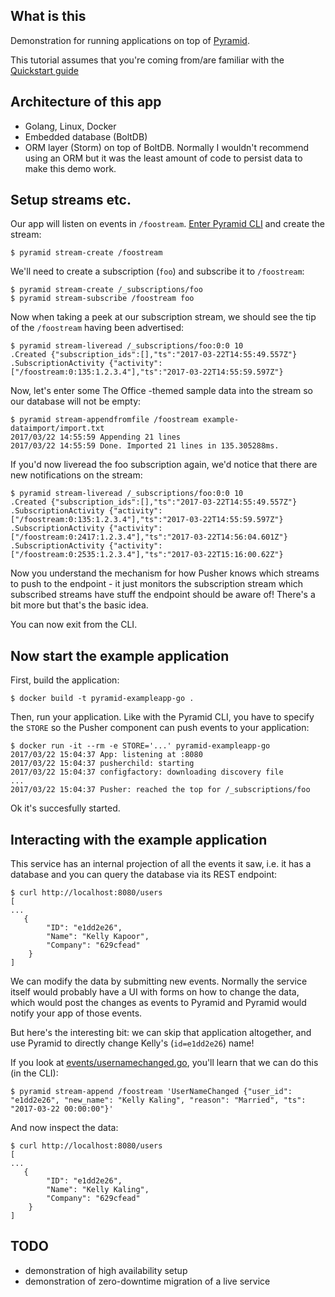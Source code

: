 What is this
------------

Demonstration for running applications on top of [Pyramid](https://github.com/function61/pyramid).

This tutorial assumes that you're coming from/are familiar with the
[Quickstart guide](https://github.com/function61/pyramid/tree/master/docs/quickstart.md)


Architecture of this app
------------------------

- Golang, Linux, Docker
- Embedded database (BoltDB)
- ORM layer (Storm) on top of BoltDB. Normally I wouldn't recommend using an ORM
  but it was the least amount of code to persist data to make this demo work.


Setup streams etc.
------------------

Our app will listen on events in `/foostream`.
[Enter Pyramid CLI](https://github.com/function61/pyramid/blob/master/docs/enter-pyramid-cli.md)
and create the stream:

```
$ pyramid stream-create /foostream
```

We'll need to create a subscription (`foo`) and subscribe it to `/foostream`:

```
$ pyramid stream-create /_subscriptions/foo
$ pyramid stream-subscribe /foostream foo
```

Now when taking a peek at our subscription stream, we should see the tip of the
`/foostream` having been advertised:

```
$ pyramid stream-liveread /_subscriptions/foo:0:0 10
.Created {"subscription_ids":[],"ts":"2017-03-22T14:55:49.557Z"}
.SubscriptionActivity {"activity":["/foostream:0:135:1.2.3.4"],"ts":"2017-03-22T14:55:59.597Z"}
```

Now, let's enter some The Office -themed sample data into the stream so our
database will not be empty:

```
$ pyramid stream-appendfromfile /foostream example-dataimport/import.txt
2017/03/22 14:55:59 Appending 21 lines
2017/03/22 14:55:59 Done. Imported 21 lines in 135.305288ms.
```

If you'd now liveread the foo subscription again, we'd notice that there are
new notifications on the stream:

```
$ pyramid stream-liveread /_subscriptions/foo:0:0 10
.Created {"subscription_ids":[],"ts":"2017-03-22T14:55:49.557Z"}
.SubscriptionActivity {"activity":["/foostream:0:135:1.2.3.4"],"ts":"2017-03-22T14:55:59.597Z"}
.SubscriptionActivity {"activity":["/foostream:0:2417:1.2.3.4"],"ts":"2017-03-22T14:56:04.601Z"}
.SubscriptionActivity {"activity":["/foostream:0:2535:1.2.3.4"],"ts":"2017-03-22T15:16:00.62Z"}
```

Now you understand the mechanism for how Pusher knows which streams to push to
the endpoint - it just monitors the subscription stream which subscribed streams
have stuff the endpoint should be aware of! There's a bit more but that's the basic idea.

You can now exit from the CLI.


Now start the example application
---------------------------------

First, build the application:

```
$ docker build -t pyramid-exampleapp-go .
```

Then, run your application. Like with the Pyramid CLI, you have to specify the
`STORE` so the Pusher component can push events to your application:

```
$ docker run -it --rm -e STORE='...' pyramid-exampleapp-go
2017/03/22 15:04:37 App: listening at :8080
2017/03/22 15:04:37 pusherchild: starting
2017/03/22 15:04:37 configfactory: downloading discovery file
...
2017/03/22 15:04:37 Pusher: reached the top for /_subscriptions/foo
```

Ok it's succesfully started.


Interacting with the example application
----------------------------------------

This service has an internal projection of all the events it saw, i.e. it has
a database and you can query the database via its REST endpoint:

```
$ curl http://localhost:8080/users
[
...
   {
        "ID": "e1dd2e26",
        "Name": "Kelly Kapoor",
        "Company": "629cfead"
    }
]
```

We can modify the data by submitting new events. Normally the service itself
would probably have a UI with forms on how to change the data, which would post
the changes as events to Pyramid and Pyramid would notify your app of those events.

But here's the interesting bit: we can skip that application altogether, and use
Pyramid to directly change Kelly's (`id=e1dd2e26`) name!

If you look at [events/usernamechanged.go](events/usernamechanged.go), you'll
learn that we can do this (in the CLI):

```
$ pyramid stream-append /foostream 'UserNameChanged {"user_id": "e1dd2e26", "new_name": "Kelly Kaling", "reason": "Married", "ts": "2017-03-22 00:00:00"}'
```

And now inspect the data:

```
$ curl http://localhost:8080/users
[
...
   {
        "ID": "e1dd2e26",
        "Name": "Kelly Kaling",
        "Company": "629cfead"
    }
]
```


TODO
----

- demonstration of high availability setup
- demonstration of zero-downtime migration of a live service
